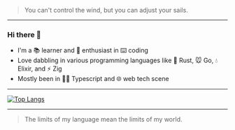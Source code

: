 > You can't control the wind, but you can adjust your sails.

---

### Hi there 👋

<!--
**w2u2u/w2u2u** is a ✨ _special_ ✨ repository because its `README.md` (this file) appears on your GitHub profile.

Here are some ideas to get you started:

- 🔭 I’m currently working on ...
- 🌱 I’m currently learning ...
- 👯 I’m looking to collaborate on ...
- 🤔 I’m looking for help with ...
- 💬 Ask me about ...
- 📫 How to reach me: ...
- 😄 Pronouns: ...
- ⚡ Fun fact: ...
-->

- I'm a 📚 learner and 📖 enthusiast in ⌨️ coding
- Love dabbling in various programming languages like 🦀 Rust, 🐭 Go, 💧 Elixir, and ⚡ Zig
- Mostly been in 👨‍💻 Typescript and 🌐 web tech scene

---

[![Top Langs](https://github-readme-stats.vercel.app/api/top-langs/?username=w2u2u&theme=catppuccin_mocha&layout=compact&hide=javascript,java,lua,ruby,kotlin,html,css)](https://github-readme-stats.vercel.app/api/top-langs/?username=w2u2u&theme=catppuccin_mocha&layout=compact&hide=javascript,java,lua,ruby,kotlin,html,css)

---

> The limits of my language mean the limits of my world.
